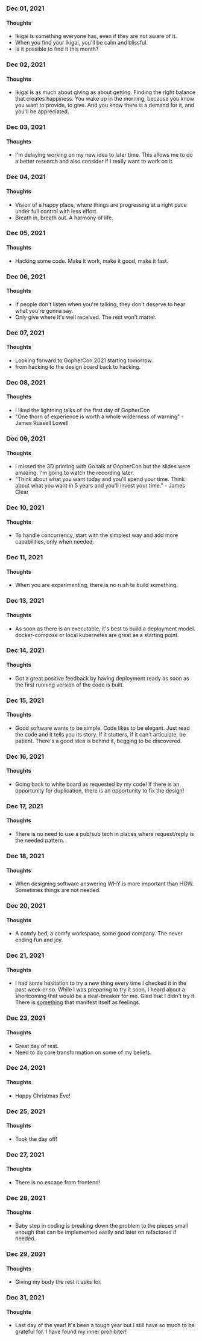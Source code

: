 ### Dec 01, 2021

#### Thoughts

- Ikigai is something everyone has, even if they are not aware of it. 
- When you find your Ikigai, you'll be calm and blissful.
- Is it possible to find it this month?

### Dec 02, 2021

#### Thoughts

- Ikigai is as much about giving as about getting. Finding the right balance that creates happiness. You wake up in the morning, because you know you want to provide, to give. And you know there is a demand for it, and you'll be appreciated.

### Dec 03, 2021

#### Thoughts

- I'm delaying working on my new idea to later time. This allows me to do a better research and also consider if I really want to work on it.

### Dec 04, 2021

#### Thoughts

- Vision of a happy place, where things are progressing at a right pace under full control with less effort.
- Breath in, breath out. A harmony of life.

### Dec 05, 2021

#### Thoughts

- Hacking some code. Make it work, make it good, make it fast.

### Dec 06, 2021

#### Thoughts

- If people don't listen when you're talking, they don't deserve to hear what you're gonna say.
- Only give where it's well received. The rest won't matter.

### Dec 07, 2021

#### Thoughts

- Looking forward to GopherCon 2021 starting tomorrow.
- from hacking to the design board back to hacking.

### Dec 08, 2021

#### Thoughts

- I liked the lightning talks of the first day of GopherCon
- "One thorn of experience is worth a whole wilderness of warning" - James Russell Lowell



### Dec 09, 2021

#### Thoughts

- I missed the 3D printing with Go talk at GopherCon but the slides were amazing. I'm going to watch the recording later.
- "Think about what you want today and you'll spend your time. Think about what you want in 5 years and you'll invest your time." - James Clear



### Dec 10, 2021

#### Thoughts

- To handle concurrency, start with the simplest way and add more capabilities, only when needed.



### Dec 11, 2021

#### Thoughts

- When you are experimenting, there is no rush to build something. 



### Dec 13, 2021

#### Thoughts

- As soon as there is an executable, it's best to build a deployment model. docker-compose or local kubernetes are great as a starting point.

### Dec 14, 2021

#### Thoughts

- Got a great positive feedback by having deployment ready as soon as the first running version of the code is built.

### Dec 15, 2021

#### Thoughts

- Good software wants to be simple. Code likes to be elegant. Just read the code and it tells you its story. If it stutters, if it can't articulate, be patient. There's a good idea is behind it, begging to be discovered.

### Dec 16, 2021

#### Thoughts

- Going back to white board as requested by my code! If there is an opportunity for duplication, there is an opportunity to fix the design! 

### Dec 17, 2021

#### Thoughts

- There is no need to use a pub/sub tech in places where request/reply is the needed pattern. 

### Dec 18, 2021

#### Thoughts

- When designing software answering WHY is more important than HOW. Sometimes things are not needed.

### Dec 20, 2021

#### Thoughts

- A comfy bed, a comfy workspace, some good company. The never ending fun and joy.

### Dec 21, 2021

#### Thoughts

- I had some hesitation to try a new thing every time I checked it in the past week or so. While I was preparing to try it soon, I heard about a shortcoming that would be a deal-breaker for me. Glad that I didn't try it. There is <u>something</u> that manifest itself as feelings.

### Dec 23, 2021

#### Thoughts

- Great day of rest. 
- Need to do core transformation on some of my beliefs. 



### Dec 24, 2021

#### Thoughts

- Happy Christmas Eve!



### Dec 25, 2021

#### Thoughts

- Took the day off! 

### Dec 27, 2021

#### Thoughts

- There is no escape from frontend! 



### Dec 28, 2021

#### Thoughts

- Baby step in coding is breaking down the problem to the pieces small enough that can be implemented easily and later on refactored if needed.

### Dec 29, 2021

#### Thoughts

- Giving my body the rest it asks for.



### Dec 31, 2021

#### Thoughts

- Last day of the year! It's been a tough year but I still have so much to be grateful for. I have found my inner prohibiter!

